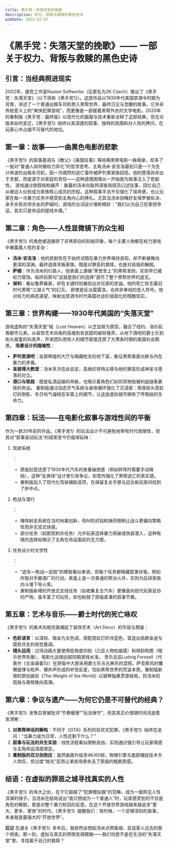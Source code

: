 ```yaml
---
title: 黑手党：失落天堂的挽歌
description: 权力、背叛与救赎的黑色史诗
pubDate: 2025-02-07
---
```


# **《黑手党：失落天堂的挽歌》—— 一部关于权力、背叛与救赎的黑色史诗**



## 引言：当经典照进现实

2002年，捷克工作室Illusion Softworks（后更名为2K Czech）推出了《黑手党：失落天堂》（以下简称《黑手党1》）。这部作品以1930年代美国禁酒令时期为背景，讲述了一个普通出租车司机卷入黑帮世界、最终沉沦与觉醒的故事。它并非传统意义上的“爽快犯罪游戏”，而更像是一部披着黑帮外衣的文学电影。2020年的重制版《黑手党：最终版》以现代化的画面与技术重新诠释了这部经典，但无论版本如何变迁，《黑手党1》始终以其深邃的叙事、独特的氛围和对人性的拷问，在玩家心中占据不可替代的地位。



## 第一章：故事——一曲黑色电影的悲歌

《黑手党1》的叙事基调与《教父》《美国往事》等经典黑帮电影一脉相承，却多了一层对“普通人如何被权力异化”的哲学思考。主角汤米·安吉洛最初只是一个为生计奔波的出租车司机，因一次偶然的逃亡事件被萨列里家族招揽。他的堕落并非出于贪婪，而是源于对家庭的责任——这种道德困境从一开始就为故事注入了悲剧性。 游戏通过倒叙结构展开：垂暮的汤米向联邦调查局探员口述往事，回忆自己从被迫入伙到成为家族核心成员的历程。这种叙事手法不仅强化了宿命感，也让玩家在每一次暴力任务中感受到主角内心的挣扎。尤其当汤米目睹好友保罗被处决、亲手杀死亦师亦友的萨姆时，游戏的台词设计堪称精妙：“我们以为自己在掌控命运，其实只是命运的提线木偶。” 



## 第二章：角色——人性显微镜下的众生相

《黑手党1》的角色塑造摒弃了非黑即白的刻板印象，每个主要人物都在权力游戏中暴露着人性的复杂：

- **汤米·安吉洛**：他的悲剧性在于始终试图在暴力世界保持良知，却不断被推向更深的深渊。最终选择背叛家族，既是对罪恶的救赎，也是对自我的解脱。
- **萨姆**：作为汤米的引路人，他表面上遵循“荣誉至上”的黑帮准则，实则早已被权力腐蚀。临终前那句“这就是我们的选择”道尽了整个黑帮世界的虚无。
- **保利**：看似鲁莽暴戾，却在关键时刻展现出对兄弟的忠诚。他的死亡标志着旧时代黑帮“江湖义气”的幻灭。
   即使是反派莫雷洛，也并非单纯的恶人符号。他对权力的病态渴望，映射出禁酒令时代美国社会阶级固化的残酷现实。



## 第三章：世界构建——1930年代美国的“失落天堂”

游戏虚构的“失落天堂”城（Lost Heaven）以芝加哥为原型，融合了纽约、洛杉矶等都市元素。从装饰艺术风格的高楼到贫民窟的破败巷弄，从地下酒吧的爵士乐到街头报童的叫卖声，开发团队用惊人的细节密度还原了大萧条时期的美国社会图景。
 **场景设计的隐喻性**：

- **萨列里酒吧**：金碧辉煌的大厅与暗藏枪支的地下室，象征黑帮表面光鲜与内在暴力的矛盾。
- **圣彼得大教堂**：汤米多次在此驻足，高耸的哥特尖塔与他的罪恶形成神圣与堕落的对立。
- **港口与铁路**：既是私酒运输的命脉，也暗示着角色们如同货物般被利益链条裹挟的命运。
   重制版通过动态天气系统与昼夜循环强化了沉浸感：雨夜街头霓虹灯的倒影、冬日哈气凝结在车窗上的细节，让这座虚拟城市拥有了呼吸般的生命力。



## 第四章：玩法——在电影化叙事与游戏性间的平衡

作为一款20年前的作品，《黑手党1》的玩法设计不可避免地带有时代局限性，但其对“叙事驱动玩法”的探索至今仍值得玩味：

1. 驾驶系统

   ：

   - 原版刻意还原了1930年代汽车的笨重操控感（例如转弯时需要手动降档），这种“反爽快”设计曾引发争议，却意外强化了黑帮逃亡的真实感。
   - 重制版加入了现代化驾驶辅助选项，在保留复古手感与迎合新玩家间找到了折中点。

2. 枪战与潜行

   ：

   - 掩体射击系统在当时尚属创新，但AI的迟钝和弹药限制让战斗更偏向策略性而非无双式快感。
   - 部分任务（如医院刺杀任务）允许玩家选择暴力突破或伪装潜入，这种有限的选择权暗示了主角在命运面前的无力感。

3. 任务设计的文学性

   ：

   - “追车—枪战—逃脱”的模板看似单调，但每个任务都暗藏叙事伏笔。例如炸毁对手酿酒厂的行动，表面上是一次普通的帮派火并，实则为后续家族内斗埋下导火索。
   - 重制版新增的开放式支线任务（如收集复古汽车）更像是向现代玩家妥协的产物，虽丰富了可玩性，却也削弱了原版紧凑的叙事节奏。



## 第五章：艺术与音乐——爵士时代的死亡咏叹

《黑手党1》的美术风格完美捕捉了装饰艺术（Art Deco）的华丽与颓废：

- **色彩语言**：以深棕、暗金为主色调，搭配霓虹灯的冷蓝色，营造出纸醉金迷与腐败共生的视觉基调。
- **镜头运用**：过场动画大量使用低角度仰拍（凸显人物权威感）和倾斜构图（暗示世界失衡），电影化运镜远超同期游戏水准。
   音乐总监Ludvig Forssell（代表作《合金装备5》）在原版中大胆采用爵士乐与古典乐的混搭。萨克斯风的慵懒旋律与枪声、爆炸声形成的听觉反差，恰如黑帮世界的荒诞本质。重制版新增的原创曲目《The Weight of the World》以钢琴独奏贯穿结局，将汤米的孤独与救赎推向高潮。



## 第六章：争议与遗产——为何它仍是不可替代的经典？



《黑手党1》发售后曾被批评“节奏缓慢”“玩法保守”，但其真正价值随时间流逝愈发清晰：

1. **对黑帮神话的解构**：不同于《GTA》系列的狂欢式犯罪，《黑手党1》始终在追问：“当暴力成为日常，人性还剩下什么？”
2. **叙事与玩法的共生实验**：线性流程看似限制自由，实则通过强引导让玩家情感与主角命运深度绑定。
3. **重制版的双刃剑效应**：虽然画面升级至4K/60帧，物理引擎与面部捕捉技术令人惊叹，但过度“抛光”反而让某些场景失去了原版的粗粝质感。



## 结语：在虚拟的罪恶之城寻找真实的人性



《黑手党1》的伟大之处，在于它超越了“犯罪模拟器”的范畴，成为一面照见人性深渊的镜子。当汤米在结局说出“我只想成为一个普通人”时，玩家感受到的不仅是角色的解脱，更是对整个暴力轮回的反思。在这个开放世界游戏越来越追求“更大、更多、更快”的时代，《黑手党1》提醒我们：有时候，一个足够深刻的故事，本身就是最强大的“开放世界”。



**后记**
 在通关《黑手党1》多年后，我依然会想起汤米点燃香烟、目送家人远去的那个雨夜。那一刻，虚拟与真实的界限变得模糊——我们何尝不是在生活的“失落天堂”里，寻找属于自己的救赎？
